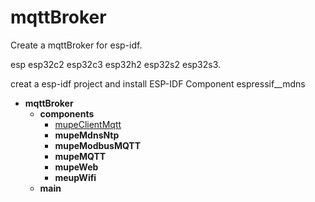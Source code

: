 # mqttBroker

Create a mqttBroker for esp-idf.

esp esp32c2 esp32c3 esp32h2 esp32s2 esp32s3.

creat a esp-idf project and install ESP-IDF Component espressif__mdns



- __mqttBroker__
    - __components__
      - [mupeClientMqtt](https://github.com/mupeMQTT/mupeClientMqtt)
      - __mupeMdnsNtp__
      - __mupeModbusMQTT__
      - __mupeMQTT__
      - __mupeWeb__
      - __meupWifi__
    - __main__
 